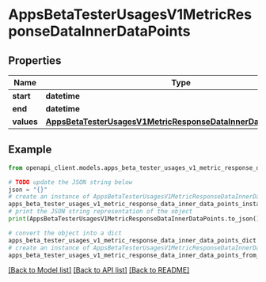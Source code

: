 # AppsBetaTesterUsagesV1MetricResponseDataInnerDataPoints


## Properties

Name | Type | Description | Notes
------------ | ------------- | ------------- | -------------
**start** | **datetime** |  | [optional] 
**end** | **datetime** |  | [optional] 
**values** | [**AppsBetaTesterUsagesV1MetricResponseDataInnerDataPointsValues**](AppsBetaTesterUsagesV1MetricResponseDataInnerDataPointsValues.md) |  | [optional] 

## Example

```python
from openapi_client.models.apps_beta_tester_usages_v1_metric_response_data_inner_data_points import AppsBetaTesterUsagesV1MetricResponseDataInnerDataPoints

# TODO update the JSON string below
json = "{}"
# create an instance of AppsBetaTesterUsagesV1MetricResponseDataInnerDataPoints from a JSON string
apps_beta_tester_usages_v1_metric_response_data_inner_data_points_instance = AppsBetaTesterUsagesV1MetricResponseDataInnerDataPoints.from_json(json)
# print the JSON string representation of the object
print(AppsBetaTesterUsagesV1MetricResponseDataInnerDataPoints.to_json())

# convert the object into a dict
apps_beta_tester_usages_v1_metric_response_data_inner_data_points_dict = apps_beta_tester_usages_v1_metric_response_data_inner_data_points_instance.to_dict()
# create an instance of AppsBetaTesterUsagesV1MetricResponseDataInnerDataPoints from a dict
apps_beta_tester_usages_v1_metric_response_data_inner_data_points_from_dict = AppsBetaTesterUsagesV1MetricResponseDataInnerDataPoints.from_dict(apps_beta_tester_usages_v1_metric_response_data_inner_data_points_dict)
```
[[Back to Model list]](../README.md#documentation-for-models) [[Back to API list]](../README.md#documentation-for-api-endpoints) [[Back to README]](../README.md)


